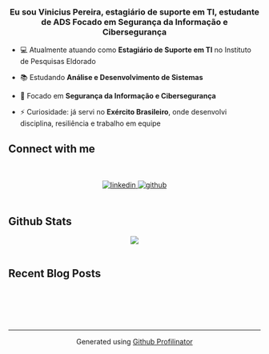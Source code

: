 ### <div align="center">Eu sou Vinicius Pereira, estagiário de suporte em TI, estudante de ADS Focado em Segurança da Informação e Cibersegurança 

</div>  

- 💻 Atualmente atuando como **Estagiário de Suporte em TI** no Instituto de Pesquisas Eldorado    
  

- 📚 Estudando **Análise e Desenvolvimento de Sistemas**    
  

- 🔐 Focado em **Segurança da Informação e Cibersegurança**    
  

- ⚡ Curiosidade: já servi no **Exército Brasileiro**, onde desenvolvi disciplina, resiliência e trabalho em equipe  

## Connect with me  
<br>
<br>
<div align="center">
<a href="https://linkedin.com/in/viniciuspereira27" target="_blank">
<img src=https://img.shields.io/badge/linkedin-%231E77B5.svg?&style=for-the-badge&logo=linkedin&logoColor=white alt=linkedin style="margin-bottom: 5px;" />
</a>  
<a href="https://github.com/vinips04" target="_blank">
<img src=https://img.shields.io/badge/github-%2324292e.svg?&style=for-the-badge&logo=github&logoColor=white alt=github style="margin-bottom: 5px;" />
</a>
</div>  
  

<br/>  


## Github Stats  
<div align="center"><img src="https://github-readme-stats.vercel.app/api?username=vinips04&show_icons=true&count_private=true&hide_border=true" align="center" /></div>  

<br/>  


## Recent Blog Posts  
  

<br/>  

  

<br/>  

  

<br/>  


<br />

----
<div align="center">Generated using <a href="https://profilinator.rishav.dev/" target="_blank">Github Profilinator</a></div>
